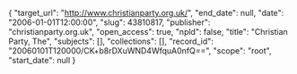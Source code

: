 {
  "target_url": "http://www.christianparty.org.uk/", 
  "end_date": null, 
  "date": "2006-01-01T12:00:00", 
  "slug": 43810817, 
  "publisher": "christianparty.org.uk", 
  "open_access": true, 
  "npld": false, 
  "title": "Christian Party, The", 
  "subjects": [], 
  "collections": [], 
  "record_id": "20060101T120000/CK+b8rDXuWND4WfquA0nfQ==", 
  "scope": "root", 
  "start_date": null
}

